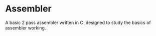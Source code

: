 # Assembler
A basic 2 pass assembler written in C ,designed to study the basics of assembler working.
